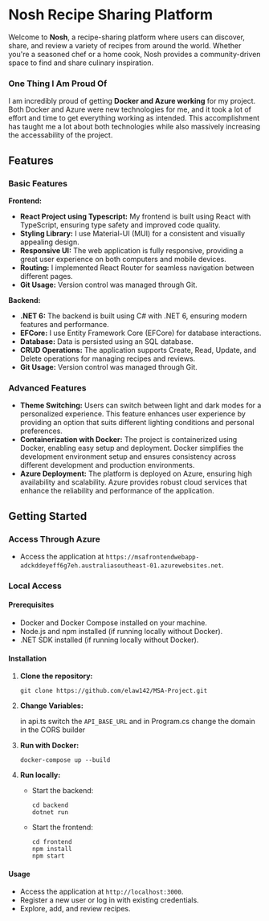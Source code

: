 
# Nosh Recipe Sharing Platform

Welcome to **Nosh**, a recipe-sharing platform where users can discover, share, and review a variety of recipes from around the world. Whether you're a seasoned chef or a home cook, Nosh provides a community-driven space to find and share culinary inspiration.

### One Thing I Am Proud Of

I am incredibly proud of getting **Docker and Azure working** for my project. Both Docker and Azure were new technologies for me, and it took a lot of effort and time to get everything working as intended. This accomplishment has taught me a lot about both technologies while also massively increasing the accessability of the project.

## Features

### Basic Features

**Frontend:**

-   **React Project using Typescript:** My frontend is built using React with TypeScript, ensuring type safety and improved code quality.
-   **Styling Library:** I use Material-UI (MUI) for a consistent and visually appealing design.
-   **Responsive UI:** The web application is fully responsive, providing a great user experience on both computers and mobile devices.
-   **Routing:** I implemented React Router for seamless navigation between different pages.
-   **Git Usage:** Version control was managed through Git.

**Backend:**

-   **.NET 6:** The backend is built using C# with .NET 6, ensuring modern features and performance.
-   **EFCore:** I use Entity Framework Core (EFCore) for database interactions.
-   **Database:** Data is persisted using an SQL database.
-   **CRUD Operations:** The application supports Create, Read, Update, and Delete operations for managing recipes and reviews.
-   **Git Usage:** Version control was managed through Git.

### Advanced Features

-   **Theme Switching:** Users can switch between light and dark modes for a personalized experience. This feature enhances user experience by providing an option that suits different lighting conditions and personal preferences.
-   **Containerization with Docker:** The project is containerized using Docker, enabling easy setup and deployment. Docker simplifies the development environment setup and ensures consistency across different development and production environments.
-   **Azure Deployment:** The platform is deployed on Azure, ensuring high availability and scalability. Azure provides robust cloud services that enhance the reliability and performance of the application.

## Getting Started

### Access Through Azure
-   Access the application at `https://msafrontendwebapp-adckddeyeff6g7eh.australiasoutheast-01.azurewebsites.net`.

### Local Access

#### Prerequisites

-   Docker and Docker Compose installed on your machine.
-   Node.js and npm installed (if running locally without Docker).
-   .NET SDK installed (if running locally without Docker).

#### Installation

1.  **Clone the repository:**

    `git clone https://github.com/elaw142/MSA-Project.git`

2. **Change Variables:**

   in api.ts switch the `API_BASE_URL` and in Program.cs change the domain in the CORS builder
    
4.  **Run with Docker:**
    
    
    
    `docker-compose up --build` 
    
5.  **Run locally:**
    
    -   Start the backend:
        
        
        `cd backend`\
        `dotnet run` 
        
    -   Start the frontend:
        
        
        
        `cd frontend`\
        `npm install`\
        `npm start` 
        

#### Usage

-   Access the application at `http://localhost:3000`.
-   Register a new user or log in with existing credentials.
-   Explore, add, and review recipes.
